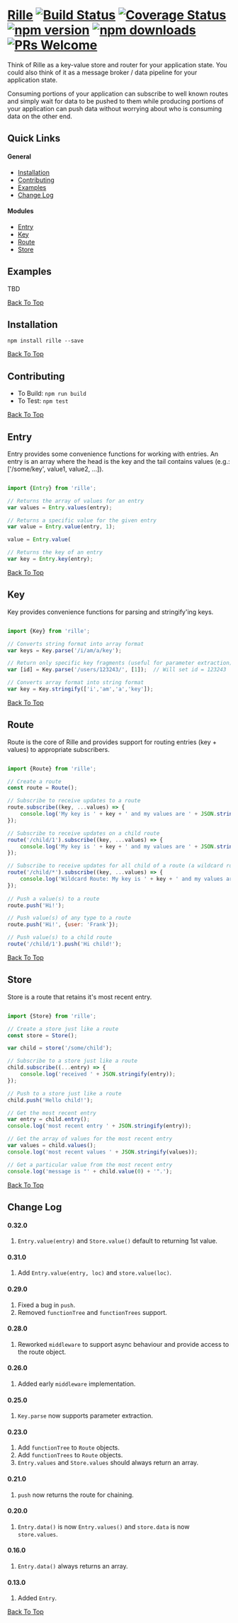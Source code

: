 # [Rille](http://www.rille.io) [![Build Status](https://img.shields.io/travis/dbmeads/rille/master.svg?style=flat-square)](https://travis-ci.org/dbmeads/rille) [![Coverage Status](https://img.shields.io/coveralls/dbmeads/rille/master.svg?style=flat-square)](https://coveralls.io/github/dbmeads/rille?branch=master) [![npm version](https://img.shields.io/npm/v/rille.svg?style=flat-square)](https://www.npmjs.com/package/rille) [![npm downloads](https://img.shields.io/npm/dm/rille.svg?style=flat-square)](https://www.npmjs.com/package/rille) [![PRs Welcome](https://img.shields.io/badge/PRs-welcome-brightgreen.svg?style=flat-square)](CONTRIBUTING.md#pull-requests)

Think of Rille as a key-value store and router for your application state.  You could also think of it as a message broker / data pipeline for your application state.  

Consuming portions of your application can subscribe to well known routes and simply wait for data to be pushed to them while producing portions of your application can push data without worrying about who is consuming data on the other end.

## Quick Links

#### General
* [Installation](#installation)
* [Contributing](#contributing)
* [Examples](#examples)
* [Change Log](#change-log)

#### Modules
* [Entry](#entry)
* [Key](#key)
* [Route](#route)
* [Store](#store)

## Examples

TBD

[Back To Top](#quick-links)

## Installation

`npm install rille --save`

[Back To Top](#quick-links)

## Contributing

* To Build: `npm run build`
* To Test: `npm test`

[Back To Top](#quick-links)

## Entry

Entry provides some convenience functions for working with entries.  An entry is an array where the head is the key and the tail contains values (e.g.: ['/some/key', value1, value2, ...]).


```js

import {Entry} from 'rille';

// Returns the array of values for an entry
var values = Entry.values(entry);

// Returns a specific value for the given entry
var value = Entry.value(entry, 1);

value = Entry.value(

// Returns the key of an entry
var key = Entry.key(entry);

```

[Back To Top](#quick-links)

## Key

Key provides convenience functions for parsing and stringify'ing keys.

```js

import {Key} from 'rille';

// Converts string format into array format
var keys = Key.parse('/i/am/a/key');

// Return only specific key fragments (useful for parameter extraction)
var [id] = Key.parse('/users/123243/', [1]);  // Will set id = 123243

// Converts array format into string format
var key = Key.stringify(['i','am','a','key']);

```

[Back To Top](#quick-links)

## Route

Route is the core of Rille and provides support for routing entries (key + values) to appropriate subscribers.

```js

import {Route} from 'rille';

// Create a route
const route = Route();

// Subscribe to receive updates to a route
route.subscribe((key, ...values) => {
    console.log('My key is ' + key + ' and my values are ' + JSON.stringify(values));
});

// Subscribe to receive updates on a child route
route('/child/1').subscribe((key, ...values) => {
    console.log('My key is ' + key + ' and my values are ' + JSON.stringify(values));
});

// Subscribe to receive updates for all child of a route (a wildcard route)
route('/child/*').subscribe((key, ...values) => {
    console.log('Wildcard Route: My key is ' + key + ' and my values are ' + JSON.stringify(values));
});
                 
// Push a value(s) to a route
route.push('Hi!');

// Push value(s) of any type to a route
route.push('Hi!', {user: 'Frank'}); 

// Push value(s) to a child route
route('/child/1').push('Hi child!');

```

[Back To Top](#quick-links)

## Store

Store is a route that retains it's most recent entry.

```js

import {Store} from 'rille';

// Create a store just like a route
const store = Store();

var child = store('/some/child');

// Subscribe to a store just like a route
child.subscribe((...entry) => {
    console.log('received ' + JSON.stringify(entry));
});

// Push to a store just like a route
child.push('Hello child!');

// Get the most recent entry
var entry = child.entry();
console.log('most recent entry ' + JSON.stringify(entry));

// Get the array of values for the most recent entry
var values = child.values();
console.log('most recent values ' + JSON.stringify(values));

// Get a particular value from the most recent entry
console.log('message is "' + child.value(0) + '".');

```

[Back To Top](#quick-links)

## Change Log

#### 0.32.0
1. `Entry.value(entry)` and `Store.value()` default to returning 1st value.

#### 0.31.0
1. Add `Entry.value(entry, loc)` and `store.value(loc)`.

#### 0.29.0
1. Fixed a bug in `push`.
2. Removed `functionTree` and `functionTrees` support.

#### 0.28.0
1. Reworked `middleware` to support async behaviour and provide access to the route object.

#### 0.26.0
1. Added early `middleware` implementation.

#### 0.25.0
1. `Key.parse` now supports parameter extraction.

#### 0.23.0
1. Add `functionTree` to `Route` objects.
2. Add `functionTrees` to `Route` objects.
3. `Entry.values` and `Store.values` should always return an array.

#### 0.21.0
1. `push` now returns the route for chaining.

#### 0.20.0
1. `Entry.data()` is now `Entry.values()` and `store.data` is now `store.values`.

#### 0.16.0
1. `Entry.data()` always returns an array.

#### 0.13.0
1. Added `Entry`.

[Back To Top](#quick-links)